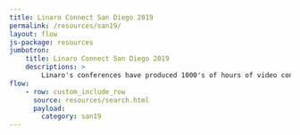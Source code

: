 ```yaml
---
title: Linaro Connect San Diego 2019
permalink: /resources/san19/
layout: flow
js-package: resources
jumbotron:
    title: Linaro Connect San Diego 2019
    descriptions: >
        Linaro's conferences have produced 1000's of hours of video content. You can find it all here!
flow:
    - row: custom_include_row
      source: resources/search.html
      payload:
        category: san19
---
```

